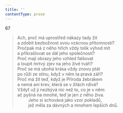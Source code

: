 ```yaml
---
title: ''
contentType: prose
---
```


67

> Ach, proč má uprostřed nákazy tady žít  
> a zdobit bezbožnost svou vzácnou přítomností?  
> Pročpak má z něho hřích vždy tolik výhod mít  
> a přikrašlovat se dál jeho společností?  
> Proč mají obrazy jeho vzhled falšovat  
> a loupit mrtvý zjev na jeho živé tváři?  
> Proč se má ubohá krása vždy znovu ptát  
> po růži ze stínu, když v něm ta pravá září?  
> Proč má žít teď, když je Příroda žebrákem  
> a nemá ani krev, která se v žilách rdívá?  
> Vždyť už jí nezbývá nic než to, co je v něm:  
> ač pyšná na mnohé, teď je jen z něho živa.  
>          Jeho si schovává jako vzor pokladů,  
>          jež měla za dávných a mnohem lepších dnů.

